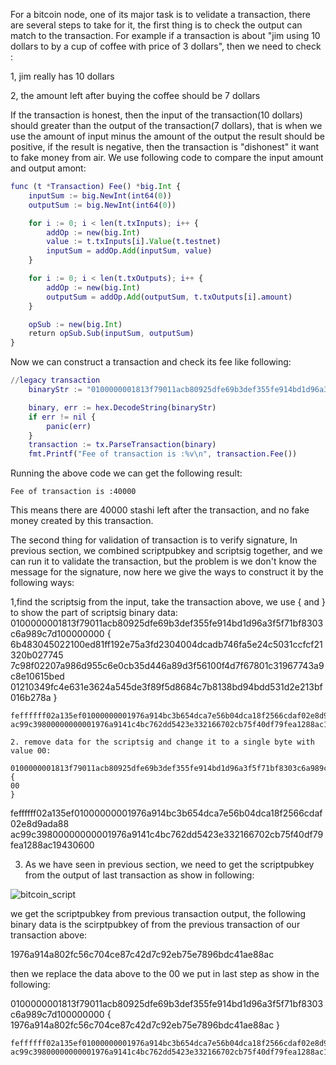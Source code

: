For a bitcoin node, one of its major task is to velidate a transaction, there are several steps to take for it, the first thing is to check the output can match to the transaction. For example if a transaction
is about "jim using 10 dollars to by a cup of coffee with price of 3 dollars", then we need to check :

1, jim really has 10 dollars

2, the amount left after buying the coffee should be 7 dollars

If the transaction is honest, then the input of the transaction(10 dollars) should greater than the output of the transaction(7 dollars), that is when we use the amount of input minus the amount of the output
the result should be positive, if the result is negative, then the transaction is "dishonest" it want to fake money from air. We use following code to compare the input amount and output amont:
```g
func (t *Transaction) Fee() *big.Int {
	inputSum := big.NewInt(int64(0))
	outputSum := big.NewInt(int64(0))

	for i := 0; i < len(t.txInputs); i++ {
		addOp := new(big.Int)
		value := t.txInputs[i].Value(t.testnet)
		inputSum = addOp.Add(inputSum, value)
	}

	for i := 0; i < len(t.txOutputs); i++ {
		addOp := new(big.Int)
		outputSum = addOp.Add(outputSum, t.txOutputs[i].amount)
	}

	opSub := new(big.Int)
	return opSub.Sub(inputSum, outputSum)
}
```
Now we can construct a transaction and check its fee like following:
```g
//legacy transaction
	binaryStr := "0100000001813f79011acb80925dfe69b3def355fe914bd1d96a3f5f71bf8303c6a989c7d1000000006b483045022100ed81ff192e75a3fd2304004dcadb746fa5e24c5031ccfcf21320b0277457c98f02207a986d955c6e0cb35d446a89d3f56100f4d7f67801c31967743a9c8e10615bed01210349fc4e631e3624a545de3f89f5d8684c7b8138bd94bdd531d2e213bf016b278afeffffff02a135ef01000000001976a914bc3b654dca7e56b04dca18f2566cdaf02e8d9ada88ac99c39800000000001976a9141c4bc762dd5423e332166702cb75f40df79fea1288ac19430600"

	binary, err := hex.DecodeString(binaryStr)
	if err != nil {
		panic(err)
	}
	transaction := tx.ParseTransaction(binary)
	fmt.Printf("Fee of transaction is :%v\n", transaction.Fee())
```
Running the above code we can get the following result:
```
Fee of transaction is :40000
```
This means there are 40000 stashi left after the transaction, and no fake money created by this transaction.

The second thing for validation of transaction is to verify signature, In previous section, we combined scriptpubkey and  scriptsig together,
and we can run it to validate the transaction, but the problem is we don't know the message for the signature, now here we give the ways to
construct it by the following ways:

1,find the scriptsig from the input, take the transaction above, we use { and } to show the part of scriptsig binary data:
0100000001813f79011acb80925dfe69b3def355fe914bd1d96a3f5f71bf8303c6a989c7d100000000
{
6b483045022100ed81ff192e75a3fd2304004dcadb746fa5e24c5031ccfcf21320b027745
7c98f02207a986d955c6e0cb35d446a89d3f56100f4d7f67801c31967743a9c8e10615bed
01210349fc4e631e3624a545de3f89f5d8684c7b8138bd94bdd531d2e213bf016b278a
}
```
feffffff02a135ef01000000001976a914bc3b654dca7e56b04dca18f2566cdaf02e8d9ada88
ac99c39800000000001976a9141c4bc762dd5423e332166702cb75f40df79fea1288ac19430600

2. remove data for the scriptsig and change it to a single byte with value 00:

0100000001813f79011acb80925dfe69b3def355fe914bd1d96a3f5f71bf8303c6a989c7d100000000
{
00
}
```
feffffff02a135ef01000000001976a914bc3b654dca7e56b04dca18f2566cdaf02e8d9ada88
ac99c39800000000001976a9141c4bc762dd5423e332166702cb75f40df79fea1288ac19430600

3. As we have seen in previous section, we need to get the scriptpubkey from the output of last transaction as show in following:
   
![bitcoin_script](https://github.com/wycl16514/golang-bitcoin-transaction-create-validate/assets/7506958/26675d48-8900-4113-b5e6-78a817a71493)

we get the scriptpubkey from previous transaction output, the following binary data is the scirptpubkey of from the previous transaction
of our transaction above:

1976a914a802fc56c704ce87c42d7c92eb75e7896bdc41ae88ac

then we replace the data above to the 00 we put in last step as show in the following:

0100000001813f79011acb80925dfe69b3def355fe914bd1d96a3f5f71bf8303c6a989c7d100000000
{
1976a914a802fc56c704ce87c42d7c92eb75e7896bdc41ae88ac
}
```
feffffff02a135ef01000000001976a914bc3b654dca7e56b04dca18f2566cdaf02e8d9ada88
ac99c39800000000001976a9141c4bc762dd5423e332166702cb75f40df79fea1288ac19430600


